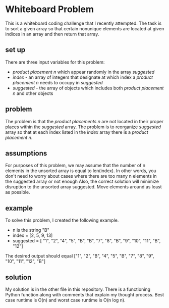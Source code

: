 # Whiteboard Problem

This is a whiteboard coding challenge that I recently attempted. The task is to sort a given array so that
certain nonunique elements are located at given indices in an array and then return that array. 

## set up
There are three input variables for this problem:
  * *product placement n* which appear randomly in the array *suggested*
  * *index* - an array of integers that designate at which index a *product placement n* needs to occupy in *suggested*
  * *suggested* - the array of objects which includes both *product placement n* and other objects

## problem
The problem is that the *product placements n* are not located in their proper places within the *suggested* array. The problem is to reorganize *suggested* array so that at each index listed in the *index* array there is a *product placement n*.

## assumptions
 For purposes of this problem, we may assume that the number of n elements in the unsorted array is equal to len(index). 
 In other words, you don't need to worry about cases where there are too many n elements in the suggested array or not enough
 Also, the correct solution will minimize disruption to the unsorted array suggested. Move elements around as least as possible. 
 
 ## example
 To solve this problem, I created the following example.
 * n is the string "B"
 * index = [2, 5, 9, 13]
 * suggested = [ "1", "2", "4", "5", "B", "B", "7", "8", "B", "9", "10", "11", "B", "12"]
 
 The desired output should equal ["1", "2", "B", "4", "5", "B", "7", "8", "9", "10", "11", "12", "B"]

## solution 
My solution is in the other file in this repository. There is a functioning Python function along with comments that explain my thought process. Best case runtime is O(n) and worst case runtime is O(n log n). 
